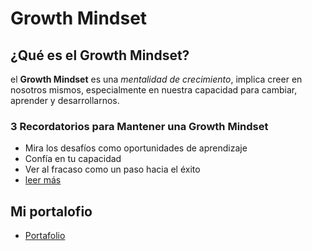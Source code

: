 # Growth Mindset
## ¿Qué es el Growth Mindset?
el **Growth Mindset** es una _mentalidad de crecimiento_, implica creer en nosotros mismos, especialmente en nuestra capacidad para cambiar, aprender y desarrollarnos.
### 3 Recordatorios para Mantener una Growth Mindset

- Mira los desafíos como oportunidades de aprendizaje
- Confía en tu capacidad
- Ver al fracaso como un paso hacia el éxito
- [leer más](https://www.atlassian.com/blog/inside-atlassian/growth-mindset)
## Mi portalofio 
- [Portafolio](https://github.com/sheryyyl/readingNotes/edit/main/README.md)
